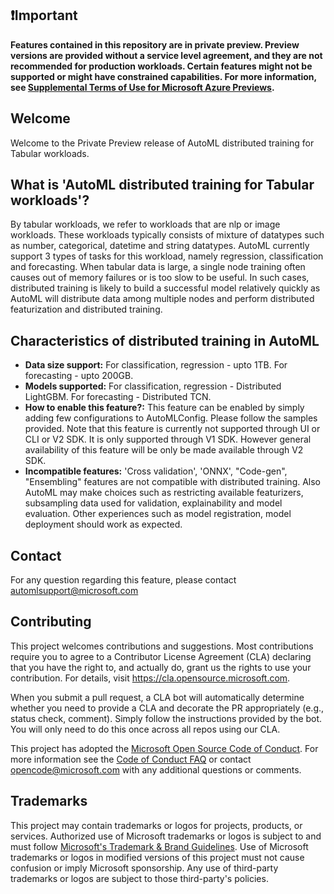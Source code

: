 ## ❗Important

**Features contained in this repository are in private preview. Preview versions are provided without a service level agreement, and they are not recommended for production workloads. Certain features might not be supported or might have constrained capabilities. For more information, see [Supplemental Terms of Use for Microsoft Azure Previews](https://azure.microsoft.com/en-us/support/legal/preview-supplemental-terms/).**

## Welcome
Welcome to the Private Preview release of AutoML distributed training for Tabular workloads.

## What is 'AutoML distributed training for Tabular workloads'?
By tabular workloads, we refer to workloads that are nlp or image workloads. These workloads typically consists of mixture of datatypes such as number, categorical, datetime and string datatypes. AutoML currently support 3 types of tasks for this workload, namely regression, classification and forecasting.
When tabular data is large, a single node training often causes out of memory failures or is too slow to be useful. In such cases, distributed training is likely to build a successful model relatively quickly as AutoML will distribute data among multiple nodes and perform distributed featurization and distributed training.  

## Characteristics of distributed training in AutoML
<ul>
	<li><b>Data size support:</b> For classification, regression - upto 1TB. For forecasting - upto 200GB.</li>
	<li><b>Models supported:</b> For classification, regression - Distributed LightGBM. For forecasting - Distributed TCN.</li>
	<li><b>How to enable this feature?:</b> This feature can be enabled by simply adding few configurations to AutoMLConfig. Please follow the samples provided. Note that this feature is currently not supported through UI or CLI or V2 SDK. It is only supported through V1 SDK. However general availability of this feature will be only be made available through V2 SDK. </li>	
	<li><b>Incompatible features:</b> 'Cross validation', 'ONNX', "Code-gen", "Ensembling" features are not compatible with distributed training. Also AutoML may make  choices such as restricting available featurizers, subsampling data used for validation, explainability and model evaluation.  Other experiences such as model registration, model deployment should work as expected. </li>
</ul>

## Contact
For any question regarding this feature, please contact automlsupport@microsoft.com

## Contributing

This project welcomes contributions and suggestions.  Most contributions require you to agree to a
Contributor License Agreement (CLA) declaring that you have the right to, and actually do, grant us
the rights to use your contribution. For details, visit https://cla.opensource.microsoft.com.

When you submit a pull request, a CLA bot will automatically determine whether you need to provide
a CLA and decorate the PR appropriately (e.g., status check, comment). Simply follow the instructions
provided by the bot. You will only need to do this once across all repos using our CLA.

This project has adopted the [Microsoft Open Source Code of Conduct](https://opensource.microsoft.com/codeofconduct/).
For more information see the [Code of Conduct FAQ](https://opensource.microsoft.com/codeofconduct/faq/) or
contact [opencode@microsoft.com](mailto:opencode@microsoft.com) with any additional questions or comments.

## Trademarks

This project may contain trademarks or logos for projects, products, or services. Authorized use of Microsoft 
trademarks or logos is subject to and must follow 
[Microsoft's Trademark & Brand Guidelines](https://www.microsoft.com/en-us/legal/intellectualproperty/trademarks/usage/general).
Use of Microsoft trademarks or logos in modified versions of this project must not cause confusion or imply Microsoft sponsorship.
Any use of third-party trademarks or logos are subject to those third-party's policies.
